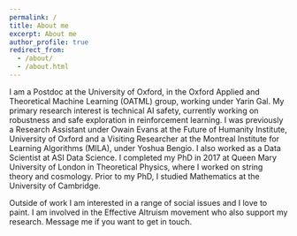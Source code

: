 ```yaml
---
permalink: /
title: About me
excerpt: About me
author_profile: true
redirect_from:
  - /about/
  - /about.html
---
```

I am a Postdoc at the University of Oxford, in the Oxford Applied and Theoretical Machine Learning (OATML) group, working under Yarin Gal. My primary research interest is technical AI safety, currently working on robustness and safe exploration in reinforcement learning. I was previously a Research Assistant under Owain Evans at the Future of Humanity Institute, University of Oxford and a Visiting Researcher at the Montreal Institute for Learning Algorithms (MILA), under Yoshua Bengio. I also worked as a Data Scientist at ASI Data Science. I completed my PhD in 2017 at Queen Mary University of London in Theoretical Physics, where I worked on string theory and cosmology. Prior to my PhD, I studied Mathematics at the University of Cambridge.

Outside of work I am interested in a range of social issues and I love to paint. I am involved in the Effective Altruism movement who also support my research. Message me if you want to get in touch.
